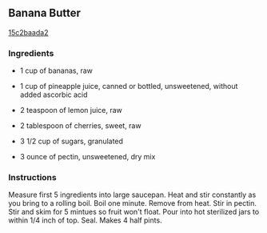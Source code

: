 ## Banana Butter

[15c2baada2](http://www.food.com/recipe/banana-butter-179621)

### Ingredients

 - 1 cup of bananas, raw

 - 1 cup of pineapple juice, canned or bottled, unsweetened, without added ascorbic acid

 - 2 teaspoon of lemon juice, raw

 - 2 tablespoon of cherries, sweet, raw

 - 3 1/2 cup of sugars, granulated

 - 3 ounce of pectin, unsweetened, dry mix

### Instructions

Measure first 5 ingredients into large saucepan. Heat and stir constantly as you bring to a rolling boil. Boil one minute. Remove from heat. Stir in pectin. Stir and skim for 5 mintues so fruit won't float. Pour into hot sterilized jars to within 1/4 inch of top. Seal. Makes 4 half pints.